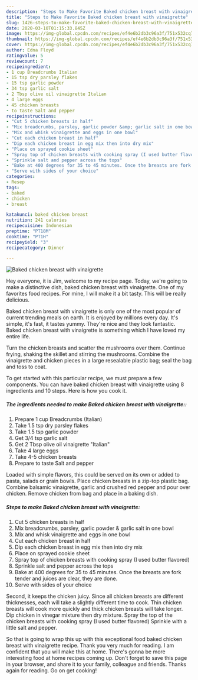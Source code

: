 ```yaml
---
description: "Steps to Make Favorite Baked chicken breast with vinaigrette"
title: "Steps to Make Favorite Baked chicken breast with vinaigrette"
slug: 1426-steps-to-make-favorite-baked-chicken-breast-with-vinaigrette
date: 2020-03-10T01:15:33.845Z
image: https://img-global.cpcdn.com/recipes/ef4e6b2db3c96a3f/751x532cq70/baked-chicken-breast-with-vinaigrette-recipe-main-photo.jpg
thumbnail: https://img-global.cpcdn.com/recipes/ef4e6b2db3c96a3f/751x532cq70/baked-chicken-breast-with-vinaigrette-recipe-main-photo.jpg
cover: https://img-global.cpcdn.com/recipes/ef4e6b2db3c96a3f/751x532cq70/baked-chicken-breast-with-vinaigrette-recipe-main-photo.jpg
author: Edna Floyd
ratingvalue: 5
reviewcount: 7
recipeingredient:
- 1 cup Breadcrumbs Italian
- 15 tsp dry parsley flakes
- 15 tsp garlic powder
- 34 tsp garlic salt
- 2 Tbsp olive oil vinaigrette Italian
- 4 large eggs
- 45 chicken breasts
- to taste Salt and pepper
recipeinstructions:
- "Cut 5 chicken breasts in half"
- "Mix breadcrumbs, parsley, garlic powder &amp; garlic salt in one bowl"
- "Mix and whisk vinaigrette and eggs in one bowl"
- "Cut each chicken breast in half"
- "Dip each chicken breast in egg mix then into dry mix"
- "Place on sprayed cookie sheet"
- "Spray top of chicken breasts with cooking spray (I used butter flavored)"
- "Sprinkle salt and pepper across the tops"
- "Bake at 400 degrees for 35 to 45 minutes. Once the breasts are fork tender and juices are clear, they are done."
- "Serve with sides of your choice"
categories:
- Resep
tags:
- baked
- chicken
- breast

katakunci: baked chicken breast
nutrition: 241 calories
recipecuisine: Indonesian
preptime: "PT18M"
cooktime: "PT1H"
recipeyield: "3"
recipecategory: Dinner

---
```



![Baked chicken breast with vinaigrette](https://img-global.cpcdn.com/recipes/ef4e6b2db3c96a3f/751x532cq70/baked-chicken-breast-with-vinaigrette-recipe-main-photo.jpg)

Hey everyone, it is Jim, welcome to my recipe page. Today, we're going to make a distinctive dish, baked chicken breast with vinaigrette. One of my favorites food recipes. For mine, I will make it a bit tasty. This will be really delicious.

Baked chicken breast with vinaigrette is only one of the most popular of current trending meals on earth. It is enjoyed by millions every day. It's simple, it's fast, it tastes yummy. They're nice and they look fantastic. Baked chicken breast with vinaigrette is something which I have loved my entire life.

Turn the chicken breasts and scatter the mushrooms over them. Continue frying, shaking the skillet and stirring the mushrooms. Combine the vinaigrette and chicken pieces in a large resealable plastic bag; seal the bag and toss to coat.


To get started with this particular recipe, we must prepare a few components. You can have baked chicken breast with vinaigrette using 8 ingredients and 10 steps. Here is how you cook it.

##### The ingredients needed to make Baked chicken breast with vinaigrette::

1. Prepare 1 cup Breadcrumbs (Italian)
1. Take 1.5 tsp dry parsley flakes
1. Take 1.5 tsp garlic powder
1. Get 3/4 tsp garlic salt
1. Get 2 Tbsp olive oil vinaigrette &#34;Italian&#34;
1. Take 4 large eggs
1. Take 4-5 chicken breasts
1. Prepare to taste Salt and pepper


Loaded with simple flavors, this could be served on its own or added to pasta, salads or grain bowls. Place chicken breasts in a zip-top plastic bag. Combine balsamic vinaigrette, garlic and crushed red pepper and pour over chicken. Remove chicken from bag and place in a baking dish. 

##### Steps to make Baked chicken breast with vinaigrette:

1. Cut 5 chicken breasts in half
1. Mix breadcrumbs, parsley, garlic powder &amp; garlic salt in one bowl
1. Mix and whisk vinaigrette and eggs in one bowl
1. Cut each chicken breast in half
1. Dip each chicken breast in egg mix then into dry mix
1. Place on sprayed cookie sheet
1. Spray top of chicken breasts with cooking spray (I used butter flavored)
1. Sprinkle salt and pepper across the tops
1. Bake at 400 degrees for 35 to 45 minutes. Once the breasts are fork tender and juices are clear, they are done.
1. Serve with sides of your choice


Second, it keeps the chicken juicy. Since all chicken breasts are different thicknesses, each will take a slightly different time to cook. Thin chicken breasts will cook more quickly and thick chicken breasts will take longer. Dip chicken in vinegar mixture then dry mixture. Spray the top of the chicken breasts with cooking spray (I used butter flavored) Sprinkle with a little salt and pepper. 

So that is going to wrap this up with this exceptional food baked chicken breast with vinaigrette recipe. Thank you very much for reading. I am confident that you will make this at home. There's gonna be more interesting food at home recipes coming up. Don't forget to save this page in your browser, and share it to your family, colleague and friends. Thanks again for reading. Go on get cooking!
